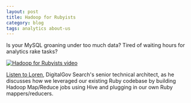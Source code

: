 ```yaml
---
layout: post
title: Hadoop for Rubyists
category: blog
tags: analytics about-us
---
```


Is your MySQL groaning under too much data? Tired of waiting hours for analytics rake tasks?

[![Hadoop for Rubyists video](https://d3qcdigd1fhos0.cloudfront.net/blog/img/tumblr_luckbhCakH1qid15q.png)](https://pivotallabs.com/talks/150-hadoop-for-rubyists)

[Listen to Loren](https://pivotallabs.com/talks/150-hadoop-for-rubyists), DigitalGov Search's senior technical architect, as he discusses how we leveraged our existing Ruby codebase by building Hadoop Map/Reduce jobs using Hive and plugging in our own Ruby mappers/reducers.